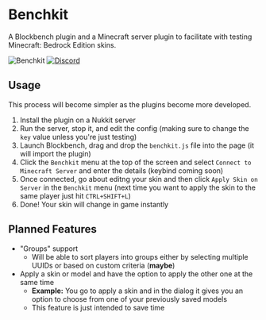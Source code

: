 # Benchkit
<!-- [![HitCount](http://hits.dwyl.com/lukeeey/benchkit.svg)](http://hits.dwyl.com/lukeeey/benchkit)  -->
A Blockbench plugin and a Minecraft server plugin to facilitate with testing Minecraft: Bedrock Edition skins.

![Benchkit](https://github.com/lukeeey/benchkit/workflows/Benchkit/badge.svg)
[![Discord](https://img.shields.io/discord/803794932820082739.svg?color=%237289da&label=Discord)](https://discord.gg/pXz2rGJ8FA)

## Usage
This process will become simpler as the plugins become more developed.

1. Install the plugin on a Nukkit server
2. Run the server, stop it, and edit the config (making sure to change the `key` value unless you're just testing)
3. Launch Blockbench, drag and drop the `benchkit.js` file into the page (it will import the plugin)
4. Click the `Benchkit` menu at the top of the screen and select `Connect to Minecraft Server` and enter the details (keybind coming soon) 
5. Once connected, go about editng your skin and then click `Apply Skin on Server` in the `Benchkit` menu (next time you want to apply the skin to the same player just hit `CTRL+SHIFT+L`)
6. Done! Your skin will change in game instantly

## Planned Features
* "Groups" support
  * Will be able to sort players into groups either by selecting multiple UUIDs or based on custom criteria (**maybe**)
* Apply a skin or model and have the option to apply the other one at the same time
  * **Example:** You go to apply a skin and in the dialog it gives you an option to choose from one of your previously saved models
  * This feature is just intended to save time
